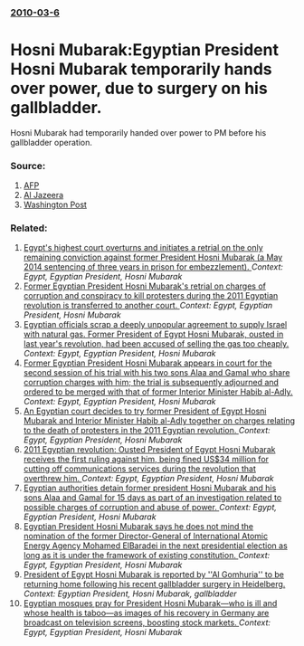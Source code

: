 ### [2010-03-6](/news/2010/03/6/index.md)

# Hosni Mubarak:Egyptian President Hosni Mubarak temporarily hands over power, due to surgery on his gallbladder. 

Hosni Mubarak had temporarily handed over power to PM before his gallbladder operation.


### Source:

1. [AFP](http://www.google.com/hostednews/afp/article/ALeqM5i2cChAAsyUj9-onq_qwZq2Krhjsg)
2. [Al Jazeera](http://english.aljazeera.net/news/middleeast/2010/03/20103611115174357.html)
3. [Washington Post](http://www.washingtonpost.com/wp-dyn/content/article/2010/03/05/AR2010030503660.html)

### Related:

1. [Egypt's highest court overturns and initiates a retrial on the only remaining conviction against former President Hosni Mubarak (a May 2014 sentencing of three years in prison for embezzlement). ](/news/2015/01/13/egypt-s-highest-court-overturns-and-initiates-a-retrial-on-the-only-remaining-conviction-against-former-president-hosni-mubarak-a-may-2014.md) _Context: Egypt, Egyptian President, Hosni Mubarak_
2. [Former Egyptian President Hosni Mubarak's retrial on charges of corruption and conspiracy to kill protesters during the 2011 Egyptian revolution is transferred to another court. ](/news/2013/04/13/former-egyptian-president-hosni-mubarak-s-retrial-on-charges-of-corruption-and-conspiracy-to-kill-protesters-during-the-2011-egyptian-revolu.md) _Context: Egypt, Egyptian President, Hosni Mubarak_
3. [Egyptian officials scrap a deeply unpopular agreement to supply Israel with natural gas. Former President of Egypt Hosni Mubarak, ousted in last year's revolution, had been accused of selling the gas too cheaply. ](/news/2012/04/22/egyptian-officials-scrap-a-deeply-unpopular-agreement-to-supply-israel-with-natural-gas-former-president-of-egypt-hosni-mubarak-ousted-in.md) _Context: Egypt, Egyptian President, Hosni Mubarak_
4. [Former Egyptian President Hosni Mubarak appears in court for the second session of his trial with his two sons Alaa and Gamal who share corruption charges with him; the trial is subsequently adjourned and ordered to be merged with that of former Interior Minister Habib al-Adly. ](/news/2011/08/15/former-egyptian-president-hosni-mubarak-appears-in-court-for-the-second-session-of-his-trial-with-his-two-sons-alaa-and-gamal-who-share-corr.md) _Context: Egypt, Egyptian President, Hosni Mubarak_
5. [An Egyptian court decides to try former President of Egypt Hosni Mubarak and Interior Minister Habib al-Adly together on charges relating to the death of protesters in the 2011 Egyptian revolution. ](/news/2011/07/25/an-egyptian-court-decides-to-try-former-president-of-egypt-hosni-mubarak-and-interior-minister-habib-al-adly-together-on-charges-relating-to.md) _Context: Egypt, Egyptian President, Hosni Mubarak_
6. [2011 Egyptian revolution: Ousted President of Egypt Hosni Mubarak receives the first ruling against him, being fined US$34 million for cutting off communications services during the revolution that overthrew him. ](/news/2011/05/28/2011-egyptian-revolution-ousted-president-of-egypt-hosni-mubarak-receives-the-first-ruling-against-him-being-fined-us-34-million-for-cutti.md) _Context: Egypt, Egyptian President, Hosni Mubarak_
7. [Egyptian authorities detain former president Hosni Mubarak and his sons Alaa and Gamal for 15 days as part of an investigation related to possible charges of corruption and abuse of power. ](/news/2011/04/13/egyptian-authorities-detain-former-president-hosni-mubarak-and-his-sons-alaa-and-gamal-for-15-days-as-part-of-an-investigation-related-to-po.md) _Context: Egypt, Egyptian President, Hosni Mubarak_
8. [Egyptian President Hosni Mubarak says he does not mind the nomination of the former Director-General of International Atomic Energy Agency Mohamed ElBaradei  in the next presidential election as long as it is under the framework of existing constitution. ](/news/2010/03/4/egyptian-president-hosni-mubarak-says-he-does-not-mind-the-nomination-of-the-former-director-general-of-international-atomic-energy-agency-m.md) _Context: Egypt, Egyptian President, Hosni Mubarak_
9. [President of Egypt Hosni Mubarak is reported by ''Al Gomhuria'' to be returning home following his recent gallbladder surgery in Heidelberg. ](/news/2010/03/27/president-of-egypt-hosni-mubarak-is-reported-by-al-gomhuria-to-be-returning-home-following-his-recent-gallbladder-surgery-in-heidelberg.md) _Context: Egyptian President, Hosni Mubarak, gallbladder_
10. [Egyptian mosques pray for President Hosni Mubarak&mdash;who is ill and whose health is taboo&mdash;as images of his recovery in Germany are broadcast on television screens, boosting stock markets. ](/news/2010/03/19/egyptian-mosques-pray-for-president-hosni-mubarak-mdash-who-is-ill-and-whose-health-is-taboo-mdash-as-images-of-his-recovery-in-germany-are.md) _Context: Egypt, Egyptian President, Hosni Mubarak_
